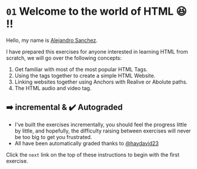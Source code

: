 
# `01` Welcome to the world of HTML 😆 !!

Hello, my name is [Alejandro Sanchez](https://twitter.com/alesanchezr).

I have prepared this exercises for anyone interested in learning HTML from scratch, we will go over the following concepts:

1. Get familiar with most of the most popular HTML Tags.
2. Using the tags together to create a simple HTML Website.
3. Linking websites together using Anchors with Realive or Abolute paths.
4. The HTML audio and video tag.

## ➡️ incremental & ✔️ Autograded

- I've built the exercises incrementally, you should feel the progress little by little, and hopefully, the difficulty raising between exercises will never be too big to get you frustrated.
- All have been automatically graded thanks to [@haydavid23](https://github.com/haydavid23)

Click the `next` link on the top of these instructions to begin with the first exercise.